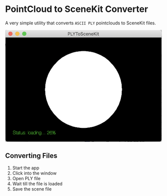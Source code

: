 # PointCloud to SceneKit Converter
A very simple utility that converts `ASCII PLY` pointclouds to SceneKit files.

![example](images/app.png)

## Converting Files

1. Start the app
2. Click into the window
3. Open PLY file
4. Wait till the file is loaded
5. Save the scene file

